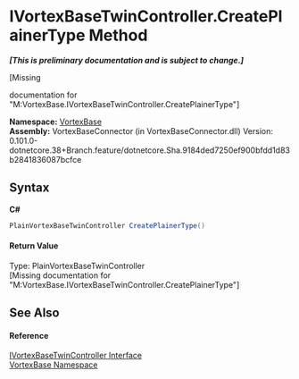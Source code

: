 # IVortexBaseTwinController.CreatePlainerType Method 
 _**\[This is preliminary documentation and is subject to change.\]**_

\[Missing <summary> documentation for "M:VortexBase.IVortexBaseTwinController.CreatePlainerType"\]

**Namespace:**&nbsp;<a href="N_VortexBase.md">VortexBase</a><br />**Assembly:**&nbsp;VortexBaseConnector (in VortexBaseConnector.dll) Version: 0.101.0-dotnetcore.38+Branch.feature/dotnetcore.Sha.9184ded7250ef900bfdd1d83b2841836087bcfce

## Syntax

**C#**<br />
``` C#
PlainVortexBaseTwinController CreatePlainerType()
```


#### Return Value
Type: PlainVortexBaseTwinController<br />\[Missing <returns> documentation for "M:VortexBase.IVortexBaseTwinController.CreatePlainerType"\]

## See Also


#### Reference
<a href="T_VortexBase_IVortexBaseTwinController.md">IVortexBaseTwinController Interface</a><br /><a href="N_VortexBase.md">VortexBase Namespace</a><br />